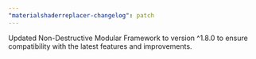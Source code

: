 ```yaml
---
"materialshaderreplacer-changelog": patch
---
```


Updated Non-Destructive Modular Framework to version ^1.8.0 to ensure compatibility with the latest features and improvements.
